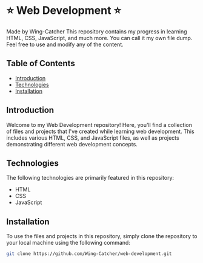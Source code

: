 # ⭐ Web Development ⭐

Made by Wing-Catcher
This repository contains my progress in learning HTML, CSS, JavaScript, and much more. You can call it my own file dump. Feel free to use and modify any of the content.

## Table of Contents

- [Introduction](#introduction)
- [Technologies](#technologies)
- [Installation](#installation)

## Introduction

Welcome to my Web Development repository! Here, you'll find a collection of files and projects that I've created while learning web development. This includes various HTML, CSS, and JavaScript files, as well as projects demonstrating different web development concepts.

## Technologies

The following technologies are primarily featured in this repository:

- HTML
- CSS
- JavaScript

## Installation

To use the files and projects in this repository, simply clone the repository to your local machine using the following command:

```bash
git clone https://github.com/Wing-Catcher/web-development.git
